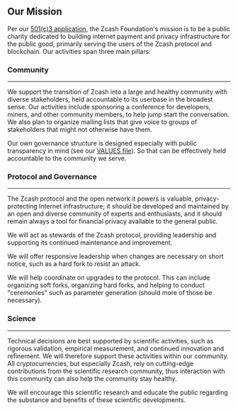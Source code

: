 
<h2 id="mission">Our Mission</h2>

Per our [501(c)3 application](IncorporationDocs/Zcash%20Foundation%201023.pdf), the Zcash Foundation's mission is to be a public charity dedicated to building internet payment and privacy infrastructure for the public good, primarily serving the users of the Zcash protocol and blockchain. Our activities span three main pillars:

### Community
-----
We support the transition of Zcash into a large and healthy community with diverse stakeholders, held accountable to its userbase in the broadest sense. Our activities include sponsoring a conference for developers, miners, and other community members, to help jump start the conversation. We also plan to organize mailing lists that give voice to groups of stakeholders that might not otherwise have them.

Our own governance structure is designed especially with public transparency in mind (see our [VALUES file](VALUES.md)). So that can be effectively held accountable to the community we serve.

### Protocol and Governance
-----
The Zcash protocol and the open network it powers is valuable, privacy-protecting Internet infrastructure; it should be developed and maintained by an open and diverse community of experts and enthusiasts, and it should remain always a tool for financial privacy available to the general public.

We will act as stewards of the Zcash protocol, providing leadership and supporting its continued maintenance and improvement.  

We will offer responsive leadership when changes are necessary on short notice, such as a hard fork to resist an attack.

We will help coordinate on upgrades to the protocol. This can include organizing soft forks, organizing hard forks, and helping to conduct "ceremonies" such as parameter generation (should more of those be necessary). 

### Science
-----
Technical decisions are best supported by scientific activities, such as rigorous validation, empirical measurement, and continued innovation and refinement. We will therefore support these activities within our community. All cryptocurrencies, but especially Zcash, rely on cutting-edge contributions from the scientific research community, thus interaction with this community can also help the community stay healthy.

We will encourage this scientific research and educate the public regarding the substance and benefits of these scientific developments.
